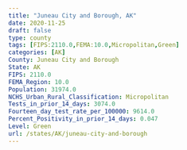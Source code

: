 ```yaml
---
title: "Juneau City and Borough, AK"
date: 2020-11-25
draft: false
type: county
tags: [FIPS:2110.0,FEMA:10.0,Micropolitan,Green]
categories: [AK]
County: Juneau City and Borough
State: AK
FIPS: 2110.0
FEMA_Region: 10.0
Population: 31974.0
NCHS_Urban_Rural_Classification: Micropolitan
Tests_in_prior_14_days: 3074.0
Fourteen_day_test_rate_per_100000: 9614.0
Percent_Positivity_in_prior_14_days: 0.047
Level: Green
url: /states/AK/juneau-city-and-borough
---
```



